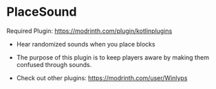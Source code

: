 # PlaceSound
Required Plugin: https://modrinth.com/plugin/kotlinplugins
- Hear randomized sounds when you place blocks
- The purpose of this plugin is to keep players aware by making them confused through sounds. 

- Check out other plugins: https://modrinth.com/user/Winlyps
